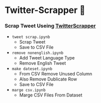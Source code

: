 # Twitter-Scrapper :construction:

### Scrap Tweet Useing [TwitterScrapper](https://github.com/taspinar/twitterscraper)

- `tweet scrap.ipynb`
    - Scrap Tweet
    - Save to CSV File
- `remove nonenglish.ipynb`
    - Add Tweet Language Type
    - Remove English Tweet 
- `make dateset.ipynb`
    - From CSV Remove Unused Column
    - Also Remove Dublicate Row
    - Save to CSV File
- `marge csv.ipynb`
    - Marge CSV Files From Dataset

    